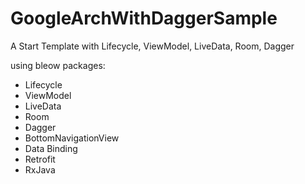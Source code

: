 # GoogleArchWithDaggerSample
A Start Template with Lifecycle, ViewModel, LiveData, Room, Dagger

using bleow packages:
* Lifecycle
* ViewModel
* LiveData
* Room
* Dagger
* BottomNavigationView
* Data Binding
* Retrofit
* RxJava
